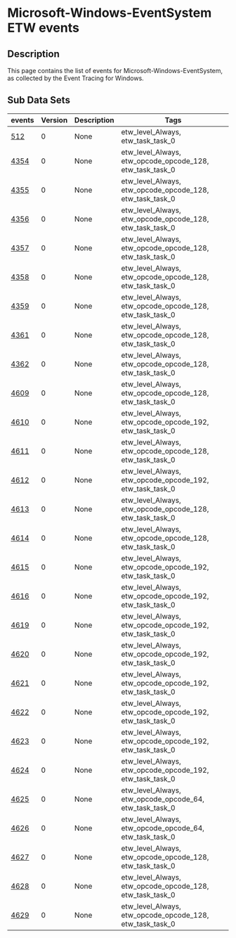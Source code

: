 # Microsoft-Windows-EventSystem ETW events

## Description
This page contains the list of events for Microsoft-Windows-EventSystem, as collected by the Event Tracing for Windows.

## Sub Data Sets
|events|Version|Description|Tags|
|---|---|---|---|
|[512](events/event-512.md)|0|None|etw_level_Always, etw_task_task_0|
|[4354](events/event-4354.md)|0|None|etw_level_Always, etw_opcode_opcode_128, etw_task_task_0|
|[4355](events/event-4355.md)|0|None|etw_level_Always, etw_opcode_opcode_128, etw_task_task_0|
|[4356](events/event-4356.md)|0|None|etw_level_Always, etw_opcode_opcode_128, etw_task_task_0|
|[4357](events/event-4357.md)|0|None|etw_level_Always, etw_opcode_opcode_128, etw_task_task_0|
|[4358](events/event-4358.md)|0|None|etw_level_Always, etw_opcode_opcode_128, etw_task_task_0|
|[4359](events/event-4359.md)|0|None|etw_level_Always, etw_opcode_opcode_128, etw_task_task_0|
|[4361](events/event-4361.md)|0|None|etw_level_Always, etw_opcode_opcode_128, etw_task_task_0|
|[4362](events/event-4362.md)|0|None|etw_level_Always, etw_opcode_opcode_128, etw_task_task_0|
|[4609](events/event-4609.md)|0|None|etw_level_Always, etw_opcode_opcode_128, etw_task_task_0|
|[4610](events/event-4610.md)|0|None|etw_level_Always, etw_opcode_opcode_192, etw_task_task_0|
|[4611](events/event-4611.md)|0|None|etw_level_Always, etw_opcode_opcode_128, etw_task_task_0|
|[4612](events/event-4612.md)|0|None|etw_level_Always, etw_opcode_opcode_192, etw_task_task_0|
|[4613](events/event-4613.md)|0|None|etw_level_Always, etw_opcode_opcode_128, etw_task_task_0|
|[4614](events/event-4614.md)|0|None|etw_level_Always, etw_opcode_opcode_128, etw_task_task_0|
|[4615](events/event-4615.md)|0|None|etw_level_Always, etw_opcode_opcode_192, etw_task_task_0|
|[4616](events/event-4616.md)|0|None|etw_level_Always, etw_opcode_opcode_192, etw_task_task_0|
|[4619](events/event-4619.md)|0|None|etw_level_Always, etw_opcode_opcode_192, etw_task_task_0|
|[4620](events/event-4620.md)|0|None|etw_level_Always, etw_opcode_opcode_192, etw_task_task_0|
|[4621](events/event-4621.md)|0|None|etw_level_Always, etw_opcode_opcode_192, etw_task_task_0|
|[4622](events/event-4622.md)|0|None|etw_level_Always, etw_opcode_opcode_192, etw_task_task_0|
|[4623](events/event-4623.md)|0|None|etw_level_Always, etw_opcode_opcode_192, etw_task_task_0|
|[4624](events/event-4624.md)|0|None|etw_level_Always, etw_opcode_opcode_192, etw_task_task_0|
|[4625](events/event-4625.md)|0|None|etw_level_Always, etw_opcode_opcode_64, etw_task_task_0|
|[4626](events/event-4626.md)|0|None|etw_level_Always, etw_opcode_opcode_64, etw_task_task_0|
|[4627](events/event-4627.md)|0|None|etw_level_Always, etw_opcode_opcode_128, etw_task_task_0|
|[4628](events/event-4628.md)|0|None|etw_level_Always, etw_opcode_opcode_128, etw_task_task_0|
|[4629](events/event-4629.md)|0|None|etw_level_Always, etw_opcode_opcode_128, etw_task_task_0|
